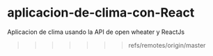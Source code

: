 # aplicacion-de-clima-con-React
Aplicacion de clima usando la API de open wheater y ReactJs
>>>>>>> refs/remotes/origin/master
